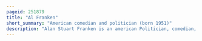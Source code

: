 ```yaml
---
pageid: 251879
title: "Al Franken"
short_summary: "American comedian and politician (born 1951)"
description: "Alan Stuart Franken is an american Politician, comedian, Writer, Actor, and Media Personality who served as a United States Senator from Minnesota from 2009 to 2018. Franken gained fame first as a Writer and Performer on the nbc Sketch Comedy Series Saturday Night live where he worked for three Stints. He first served as a Writer for the Show from 1975 to 1980, and returned from 1985 to 1995 as a Writer and, Briefly, a Cast Member. After Decades of being an Entertainer he became a prominent liberal political Activist hosting the Al franken Show on Air America Radio."
---
```

